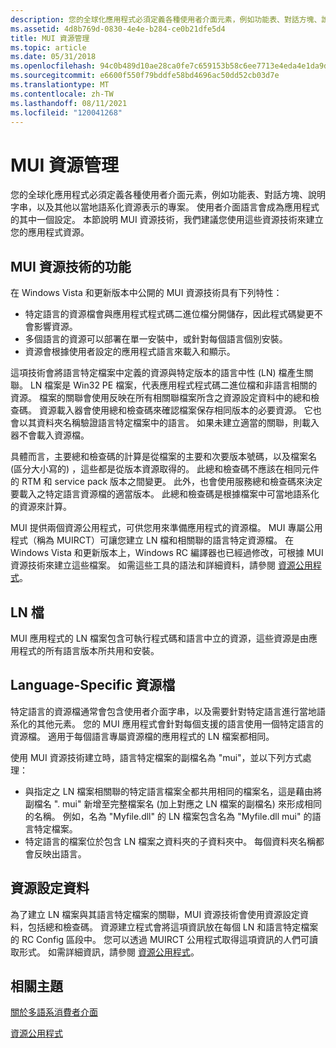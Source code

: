 ```yaml
---
description: 您的全球化應用程式必須定義各種使用者介面元素，例如功能表、對話方塊、說明字串，以及其他以當地語系化資源表示的專案。
ms.assetid: 4d8b769d-0830-4e4e-b284-ce0b21dfe5d4
title: MUI 資源管理
ms.topic: article
ms.date: 05/31/2018
ms.openlocfilehash: 94c0b489d10ae28ca0fe7c659153b58c6ee7713e4eda4e1da9d96ffe16ae1a2c
ms.sourcegitcommit: e6600f550f79bddfe58bd4696ac50dd52cb03d7e
ms.translationtype: MT
ms.contentlocale: zh-TW
ms.lasthandoff: 08/11/2021
ms.locfileid: "120041268"
---
```

# <a name="mui-resource-management"></a>MUI 資源管理

您的全球化應用程式必須定義各種使用者介面元素，例如功能表、對話方塊、說明字串，以及其他以當地語系化資源表示的專案。 使用者介面語言會成為應用程式的其中一個設定。 本節說明 MUI 資源技術，我們建議您使用這些資源技術來建立您的應用程式資源。

## <a name="features-of-the-mui-resource-technology"></a>MUI 資源技術的功能

在 Windows Vista 和更新版本中公開的 MUI 資源技術具有下列特性：

-   特定語言的資源檔會與應用程式程式碼二進位檔分開儲存，因此程式碼變更不會影響資源。
-   多個語言的資源可以部署在單一安裝中，或針對每個語言個別安裝。
-   資源會根據使用者設定的應用程式語言來載入和顯示。

這項技術會將語言特定檔案中定義的資源與特定版本的語言中性 (LN) 檔產生關聯。 LN 檔案是 Win32 PE 檔案，代表應用程式程式碼二進位檔和非語言相關的資源。 檔案的關聯會使用反映在所有相關聯檔案所含之資源設定資料中的總和檢查碼。 資源載入器會使用總和檢查碼來確認檔案保存相同版本的必要資源。 它也會以其資料夾名稱驗證語言特定檔案中的語言。 如果未建立適當的關聯，則載入器不會載入資源檔。

具體而言，主要總和檢查碼的計算是從檔案的主要和次要版本號碼，以及檔案名 (區分大小寫的) ，這些都是從版本資源取得的。 此總和檢查碼不應該在相同元件的 RTM 和 service pack 版本之間變更。 此外，也會使用服務總和檢查碼來決定要載入之特定語言資源檔的適當版本。 此總和檢查碼是根據檔案中可當地語系化的資源來計算。

MUI 提供兩個資源公用程式，可供您用來準備應用程式的資源檔。 MUI 專屬公用程式（稱為 MUIRCT）可讓您建立 LN 檔和相關聯的語言特定資源檔。 在 Windows Vista 和更新版本上，Windows RC 編譯器也已經過修改，可根據 MUI 資源技術來建立這些檔案。 如需這些工具的語法和詳細資料，請參閱 [資源公用程式](resource-utilities.md)。

## <a name="ln-file"></a>LN 檔

MUI 應用程式的 LN 檔案包含可執行程式碼和語言中立的資源，這些資源是由應用程式的所有語言版本所共用和安裝。

## <a name="language-specific-resource-file"></a>Language-Specific 資源檔

特定語言的資源檔通常會包含使用者介面字串，以及需要針對特定語言進行當地語系化的其他元素。 您的 MUI 應用程式會針對每個支援的語言使用一個特定語言的資源檔。 適用于每個語言專屬資源檔的應用程式的 LN 檔案都相同。

使用 MUI 資源技術建立時，語言特定檔案的副檔名為 "mui"，並以下列方式處理：

-   與指定之 LN 檔案相關聯的特定語言檔案全都共用相同的檔案名，這是藉由將副檔名 ". mui" 新增至完整檔案名 (加上對應之 LN 檔案的副檔名) 來形成相同的名稱。 例如，名為 "Myfile.dll" 的 LN 檔案包含名為 "Myfile.dll mui" 的語言特定檔案。
-   特定語言的檔案位於包含 LN 檔案之資料夾的子資料夾中。 每個資料夾名稱都會反映出語言。

## <a name="resource-configuration-data"></a>資源設定資料

為了建立 LN 檔案與其語言特定檔案的關聯，MUI 資源技術會使用資源設定資料，包括總和檢查碼。 資源建立程式會將這項資訊放在每個 LN 和語言特定檔案的 RC Config 區段中。 您可以透過 MUIRCT 公用程式取得這項資訊的人們可讀取形式。 如需詳細資訊，請參閱 [資源公用程式](resource-utilities.md)。

## <a name="related-topics"></a>相關主題

<dl> <dt>

[關於多語系消費者介面](about-multilingual-user-interface.md)
</dt> <dt>

[資源公用程式](resource-utilities.md)
</dt> </dl>

 

 



